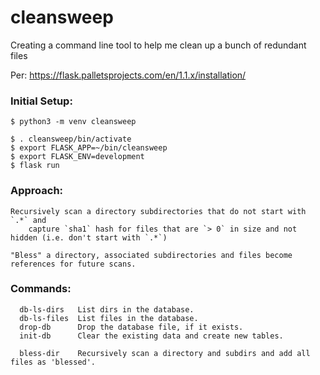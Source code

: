 # cleansweep
Creating a command line tool to help me clean up a bunch of redundant files

Per: https://flask.palletsprojects.com/en/1.1.x/installation/

### Initial Setup:
```
$ python3 -m venv cleansweep

$ . cleansweep/bin/activate
$ export FLASK_APP=~/bin/cleansweep
$ export FLASK_ENV=development
$ flask run
```

### Approach:
    Recursively scan a directory subdirectories that do not start with `.*` and 
        capture `sha1` hash for files that are `> 0` in size and not hidden (i.e. don't start with `.*`)

    "Bless" a directory, associated subdirectories and files become references for future scans.


### Commands:
```  
  db-ls-dirs   List dirs in the database.
  db-ls-files  List files in the database.
  drop-db      Drop the database file, if it exists.
  init-db      Clear the existing data and create new tables.

  bless-dir    Recursively scan a directory and subdirs and add all files as 'blessed'.
```
